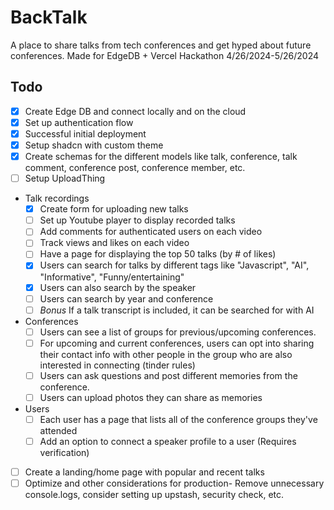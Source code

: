 # BackTalk

A place to share talks from tech conferences and get hyped about future conferences. Made for EdgeDB + Vercel Hackathon 4/26/2024-5/26/2024

## Todo

- [X] Create Edge DB and connect locally and on the cloud
- [X] Set up authentication flow
- [X] Successful initial deployment
- [X] Setup shadcn with custom theme
- [X] Create schemas for the different models like talk, conference, talk comment, conference post, conference member, etc.
- [ ] Setup UploadThing
- Talk recordings
  - [X] Create form for uploading new talks
  - [ ] Set up Youtube player to display recorded talks
  - [ ] Add comments for authenticated users on each video
  - [ ] Track views and likes on each video
  - [ ] Have a page for displaying the top 50 talks (by # of likes)
  - [X] Users can search for talks by different tags like "Javascript", "AI", "Informative", "Funny/entertaining"
  - [X] Users can also search by the speaker
  - [ ] Users can search by year and conference
  - [ ] *Bonus* If a talk transcript is included, it can be searched for with AI
- Conferences
  - [ ] Users can see a list of groups for previous/upcoming conferences.
  - [ ] For upcoming and current conferences, users can opt into sharing their contact info with other people in the group who are also interested in connecting (tinder rules)
  - [ ] Users can ask questions and post different memories from the conference.
  - [ ] Users can upload photos they can share as memories
- Users
  - [ ] Each user has a page that lists all of the conference groups they've attended
  - [ ] Add an option to connect a speaker profile to a user (Requires verification)
- [ ] Create a landing/home page with popular and recent talks
- [ ] Optimize and other considerations for production- Remove unnecessary console.logs, consider setting up upstash, security check, etc.